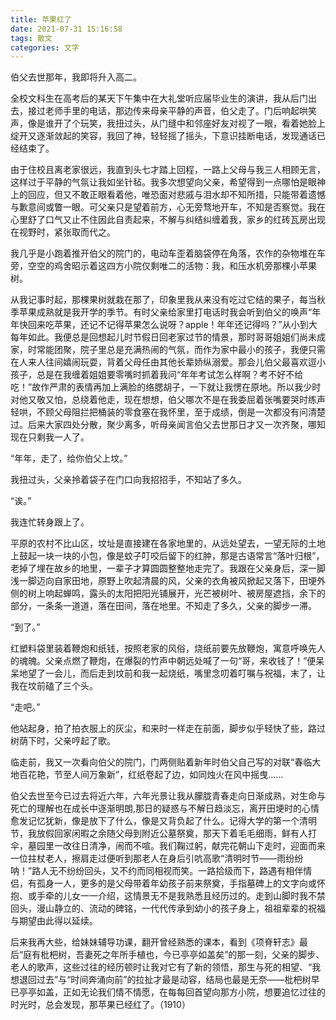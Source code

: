 ```yaml
---
title: 苹果红了
date: 2021-07-31 15:16:58
tags: 散文
categories: 文字
---
```


伯父去世那年，我即将升入高二。  

全校文科生在高考后的某天下午集中在大礼堂听应届毕业生的演讲，我从后门出去，接过老师手里的电话，那边传来母亲平静的声音，伯父走了。门后响起哄笑声，像是谁开了个玩笑，我扭过头，从门缝中和邻座好友对视了一眼，看着她脸上绽开又逐渐敛起的笑容，我回了神，轻轻摇了摇头，下意识挂断电话，发现通话已经结束了。 
<!--more-->
由于住校且离老家很远，我直到头七才踏上回程，一路上父母与我三人相顾无言，这样过于平静的气氛让我如坐针毡。我多次想望向父亲，希望得到一点哪怕是眼神上的回应，但又不敢正眼看着他，唯恐面对悲戚与泪水却不知所措，只能带着遗憾与歉意间或瞥一眼。可父亲只是望着前方，心无旁骛地开车，不知是否察觉。我在心里舒了口气又止不住因此自责起来，不解与纠结纠缠着我，家乡的红砖瓦房出现在视野时，紧张取而代之。  

我几乎是小跑着推开伯父的院门的，电动车歪着脑袋停在角落，农作的杂物堆在车旁，空空的鸡舍昭示着这四方小院仅剩唯二的活物：我，和压水机旁那棵小苹果树。  

从我记事时起，那棵果树就栽在那了，印象里我从来没有吃过它结的果子，每当秋季苹果成熟就是我开学的季节。有时父亲给家里打电话时我会听到伯父的唤声“年年快回来吃苹果，还记不记得苹果怎么说呀？apple！年年还记得吗？”从小到大每年如此。我便总是回想起儿时节假日回老家过节的情景，那时哥哥姐姐们尚未成家，时常能团聚，院子里总是充满热闹的气氛，而作为家中最小的孩子，我便只需在人来人往间嬉闹玩耍，背着父母任由其他长辈娇纵溺爱。那会儿伯父最喜欢逗小孩子，总是在我缠着姐姐要零嘴时抓着我问“年年考试怎么样啊？考不好不给吃！”故作严肃的表情再加上满脸的络腮胡子，一下就让我愣在原地。所以我少时对他又敬又怕，总绕着他走，现在想想，伯父哪次不是在我委屈着张嘴要哭时练声轻哄，不顾父母阻拦把桶装的零食塞在我怀里，至于成绩，倒是一次都没有问清楚过。后来大家四处分散，聚少离多，听母亲闻言伯父去世那日才又一次齐聚，哪知现在只剩我一人了。  

“年年，走了，给你伯父上坟。”  

我扭过头，父亲拎着袋子在门口向我招招手，不知站了多久。  

“诶。”  

我连忙转身跟上了。  

平原的农村不比山区，坟址是直接建在各家地里的，从远处望去，一望无际的土地上鼓起一块一块的小包，像是蚊子叮咬后留下的红肿，那是古语常言“落叶归根”，老掉了埋在故乡的地里，一辈子才算圆圆整整地走完了。我跟在父亲身后，深一脚浅一脚迈向自家田地，原野上吹起清晨的风，父亲的衣角被风掀起又落下，田埂外侧的树上响起蝉鸣，露头的太阳把阳光铺展开，光芒被树叶、被房屋遮挡，余下的部分，一条条一道道，落在田间，落在地里。不知走了多久，父亲的脚步一滞。  

“到了。”  

红塑料袋里装着鞭炮和纸钱，按照老家的风俗，烧纸前要先放鞭炮，寓意呼唤先人的魂魄。父亲点燃了鞭炮，在爆裂的竹声中朝远处喊了一句“哥，来收钱了！”便呆呆地望了一会儿，而后走到坟前和我一起烧纸，嘴里念叨着叮嘱与祝福，末了，让我在坟前磕了三个头。  

“走吧。”  

他站起身，拍了拍衣服上的灰尘，和来时一样走在前面，脚步似乎轻快了些，路过树荫下时，父亲哼起了歌。  

临走前，我又一次看向伯父的院门，门两侧贴着新年时伯父自己写的对联“春临大地百花艳，节至人间万象新”，红纸卷起了边，如同烛火在风中摇曳……  

伯父去世至今已过去将近六年，六年光景让我从朦胧青春走向日渐成熟，对生命与死亡的理解也在成长中逐渐明朗,那日的疑惑与不解日趋淡忘，离开田埂时的心情愈发记忆犹新，像是放下了什么，像是又背负起了什么。记得大学的第一个清明节，我放假回家闲暇之余随父母到附近公墓祭奠，那天下着毛毛细雨，鲜有人打伞，墓园里一改往日清净，闹而不喧。我们鞠过躬，献完花朝山下走时，迎面而来一位拄杖老人，擦肩走过便听到那老人在身后引吭高歌“清明时节——雨纷纷呐！”路人无不纷纷回头，又不约而同相视而笑。一路拾级而下，路遇有相伴情侣，有孤身一人，更多的是父母带着年幼孩子前来祭奠，手指墓碑上的文字向或怀抱、或手牵的儿女一一介绍，这情景无不是我熟悉且经历过的。走到山脚时我不禁回头，漫山静立的、流动的碑铭，一代代传承到幼小的孩子身上，祖祖辈辈的祝福与期望由此得以延续。  

后来我再大些，给妹妹辅导功课，翻开曾经熟悉的课本，看到《项脊轩志》最后“庭有枇杷树，吾妻死之年所手植也，今已亭亭如盖矣”的那一刻，父亲的脚步、老人的歌声，这些过往的经历顿时让我对它有了新的领悟，那生与死的相望、“我想退回过去”与“时间奔涌向前”的拉扯才最是动容，结局也最是无奈——枇杷树早已亭亭如盖，正如无论我们情不情愿，在每每回首望向那方小院，想要追忆过往的时光时，总会发现，那苹果已经红了。（1910）
